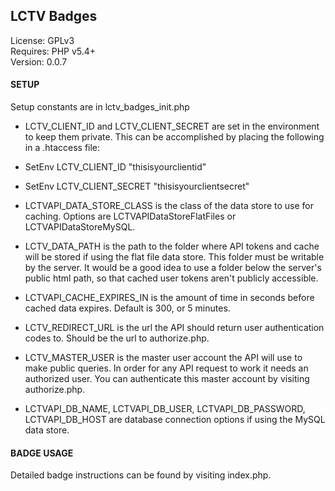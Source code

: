 LCTV Badges
-----------

License: GPLv3  
Requires: PHP v5.4+  
Version: 0.0.7

#### SETUP

Setup constants are in lctv_badges_init.php

* LCTV_CLIENT_ID and LCTV_CLIENT_SECRET are set in the environment to keep
them private. This can be accomplished by placing the following in a
.htaccess file:

 * SetEnv LCTV_CLIENT_ID     "thisisyourclientid"
 * SetEnv LCTV_CLIENT_SECRET "thisisyourclientsecret"

* LCTVAPI_DATA_STORE_CLASS is the class of the data store to use for caching.
Options are LCTVAPIDataStoreFlatFiles or LCTVAPIDataStoreMySQL.

* LCTV_DATA_PATH is the path to the folder where API tokens and cache will be
stored if using the flat file data store. This folder must be writable by the server.
It would be a good idea to use a folder below the server's public html path, so
that cached user tokens aren't publicly accessible.

* LCTVAPI_CACHE_EXPIRES_IN is the amount of time in seconds before cached
data expires. Default is 300, or 5 minutes.

* LCTV_REDIRECT_URL is the url the API should return user authentication codes
to. Should be the url to authorize.php.

* LCTV_MASTER_USER is the master user account the API will use to make public
queries. In order for any API request to work it needs an authorized user.
You can authenticate this master account by visiting authorize.php.

* LCTVAPI_DB_NAME, LCTVAPI_DB_USER, LCTVAPI_DB_PASSWORD, LCTVAPI_DB_HOST are
database connection options if using the MySQL data store.

#### BADGE USAGE

Detailed badge instructions can be found by visiting index.php.